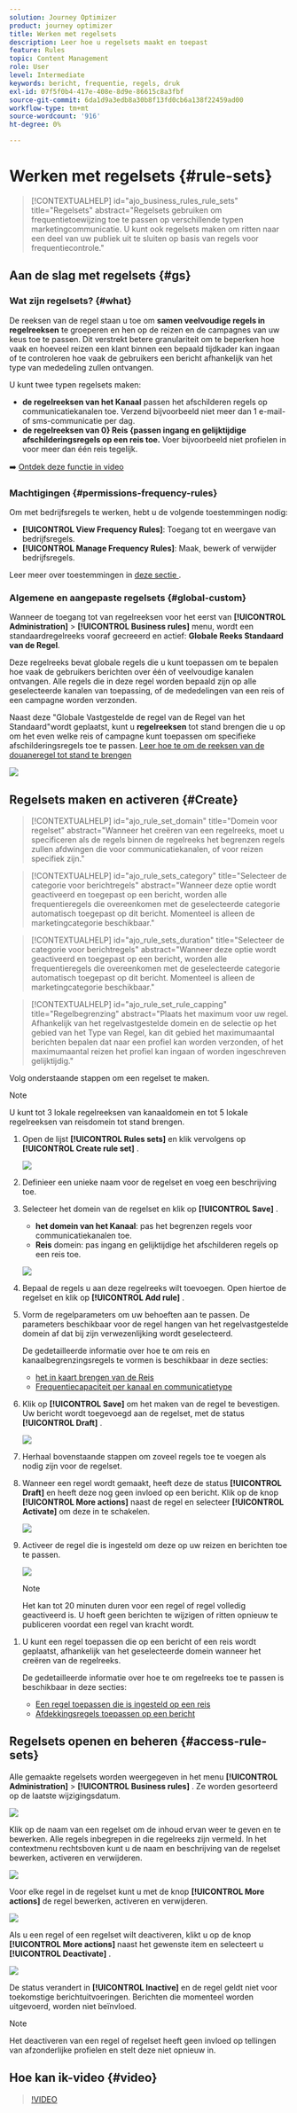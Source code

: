 ```yaml
---
solution: Journey Optimizer
product: journey optimizer
title: Werken met regelsets
description: Leer hoe u regelsets maakt en toepast
feature: Rules
topic: Content Management
role: User
level: Intermediate
keywords: bericht, frequentie, regels, druk
exl-id: 07f5f0b4-417e-408e-8d9e-86615c8a3fbf
source-git-commit: 6da1d9a3edb8a30b8f13fd0cb6a138f22459ad00
workflow-type: tm+mt
source-wordcount: '916'
ht-degree: 0%

---
```


# Werken met regelsets {#rule-sets}

>[!CONTEXTUALHELP]
>id="ajo_business_rules_rule_sets"
>title="Regelsets"
>abstract="Regelsets gebruiken om frequentietoewijzing toe te passen op verschillende typen marketingcommunicatie. U kunt ook regelsets maken om ritten naar een deel van uw publiek uit te sluiten op basis van regels voor frequentiecontrole."

## Aan de slag met regelsets {#gs}

### Wat zijn regelsets? {#what}

De reeksen van de regel staan u toe om **samen veelvoudige regels in regelreeksen** te groeperen en hen op de reizen en de campagnes van uw keus toe te passen. Dit verstrekt betere granulariteit om te beperken hoe vaak en hoeveel reizen een klant binnen een bepaald tijdkader kan ingaan of te controleren hoe vaak de gebruikers een bericht afhankelijk van het type van mededeling zullen ontvangen.

U kunt twee typen regelsets maken:

* **de regelreeksen van het Kanaal** passen het afschilderen regels op communicatiekanalen toe. Verzend bijvoorbeeld niet meer dan 1 e-mail- of sms-communicatie per dag.
* **de regelreeksen van 0} Reis {passen ingang en gelijktijdige afschilderingsregels op een reis toe.** Voer bijvoorbeeld niet profielen in voor meer dan één reis tegelijk.

➡️ [Ontdek deze functie in video](#video)

### Machtigingen {#permissions-frequency-rules}

Om met bedrijfsregels te werken, hebt u de volgende toestemmingen nodig:

* **[!UICONTROL View Frequency Rules]**: Toegang tot en weergave van bedrijfsregels.
* **[!UICONTROL Manage Frequency Rules]**: Maak, bewerk of verwijder bedrijfsregels.

Leer meer over toestemmingen in [ deze sectie ](../administration/high-low-permissions.md).

### Algemene en aangepaste regelsets {#global-custom}

Wanneer de toegang tot van regelreeksen voor het eerst van **[!UICONTROL Administration]** > **[!UICONTROL Business rules]** menu, wordt een standaardregelreeks vooraf gecreeerd en actief: **Globale Reeks Standaard van de Regel**.

Deze regelreeks bevat globale regels die u kunt toepassen om te bepalen hoe vaak de gebruikers berichten over één of veelvoudige kanalen ontvangen. Alle regels die in deze regel worden bepaald zijn op alle geselecteerde kanalen van toepassing, of de mededelingen van een reis of een campagne worden verzonden.

Naast deze &quot;Globale Vastgestelde de regel van de Regel van het Standaard&quot;wordt geplaatst, kunt u **regelreeksen** tot stand brengen die u op om het even welke reis of campagne kunt toepassen om specifieke afschilderingsregels toe te passen. [ Leer hoe te om de reeksen van de douaneregel tot stand te brengen ](#create)

![](assets/rule-sets-default.png)

## Regelsets maken en activeren {#Create}

>[!CONTEXTUALHELP]
>id="ajo_rule_set_domain"
>title="Domein voor regelset"
>abstract="Wanneer het creëren van een regelreeks, moet u specificeren als de regels binnen de regelreeks het begrenzen regels zullen afdwingen die voor communicatiekanalen, of voor reizen specifiek zijn."

>[!CONTEXTUALHELP]
>id="ajo_rule_sets_category"
>title="Selecteer de categorie voor berichtregels"
>abstract="Wanneer deze optie wordt geactiveerd en toegepast op een bericht, worden alle frequentieregels die overeenkomen met de geselecteerde categorie automatisch toegepast op dit bericht. Momenteel is alleen de marketingcategorie beschikbaar."

<!--NOT USED?
[!CONTEXTUALHELP]
>id="ajo_rule_sets_capping"
>title="Set the capping for your rule"
>abstract="Specify the maximum number of messages sent to a customer profile within the chosen time frame. The frequency cap will be based on the selected calendar period and will be reset at the beginning of the corresponding time frame."-->

>[!CONTEXTUALHELP]
>id="ajo_rule_sets_duration"
>title="Selecteer de categorie voor berichtregels"
>abstract="Wanneer deze optie wordt geactiveerd en toegepast op een bericht, worden alle frequentieregels die overeenkomen met de geselecteerde categorie automatisch toegepast op dit bericht. Momenteel is alleen de marketingcategorie beschikbaar."

>[!CONTEXTUALHELP]
>id="ajo_rule_set_rule_capping"
>title="Regelbegrenzing"
>abstract="Plaats het maximum voor uw regel. Afhankelijk van het regelvastgestelde domein en de selectie op het gebied van het Type van Regel, kan dit gebied het maximumaantal berichten bepalen dat naar een profiel kan worden verzonden, of het maximumaantal reizen het profiel kan ingaan of worden ingeschreven gelijktijdig."

Volg onderstaande stappen om een regelset te maken.

>[!NOTE]
>
>U kunt tot 3 lokale regelreeksen van kanaaldomein en tot 5 lokale regelreeksen van reisdomein tot stand brengen.

1. Open de lijst **[!UICONTROL Rules sets]** en klik vervolgens op **[!UICONTROL Create rule set]** .

   ![](assets/rule-sets-create-button.png)

1. Definieer een unieke naam voor de regelset en voeg een beschrijving toe.

1. Selecteer het domein van de regelset en klik op **[!UICONTROL Save]** .

   * **het domein van het Kanaal**: pas het begrenzen regels voor communicatiekanalen toe.
   * **Reis** domein: pas ingang en gelijktijdige het afschilderen regels op een reis toe.

   ![](assets/rule-sets-create.png)

1. Bepaal de regels u aan deze regelreeks wilt toevoegen. Open hiertoe de regelset en klik op **[!UICONTROL Add rule]** .

1. Vorm de regelparameters om uw behoeften aan te passen. De parameters beschikbaar voor de regel hangen van het regelvastgestelde domein af dat bij zijn verwezenlijking wordt geselecteerd.

   De gedetailleerde informatie over hoe te om reis en kanaalbegrenzingsregels te vormen is beschikbaar in deze secties:

   * [ het in kaart brengen van de Reis ](../conflict-prioritization/journey-capping.md)
   * [Frequentiecapaciteit per kanaal en communicatietype](../conflict-prioritization/channel-capping.md)

1. Klik op **[!UICONTROL Save]** om het maken van de regel te bevestigen. Uw bericht wordt toegevoegd aan de regelset, met de status **[!UICONTROL Draft]** .

   ![](assets/rule-set-rule-created.png)

1. Herhaal bovenstaande stappen om zoveel regels toe te voegen als nodig zijn voor de regelset.

1. Wanneer een regel wordt gemaakt, heeft deze de status **[!UICONTROL Draft]** en heeft deze nog geen invloed op een bericht. Klik op de knop **[!UICONTROL More actions]** naast de regel en selecteer **[!UICONTROL Activate]** om deze in te schakelen.

   ![](assets/rule-set-activate-rule.png)

1. Activeer de regel die is ingesteld om deze op uw reizen en berichten toe te passen.

   ![](assets/rule-set-activate-set.png)

   >[!NOTE]
   >
   >Het kan tot 20 minuten duren voor een regel of regel volledig geactiveerd is. U hoeft geen berichten te wijzigen of ritten opnieuw te publiceren voordat een regel van kracht wordt.

<!--Currently, once a rule set is activated, no more rules can be added to that rule set.-->

1. U kunt een regel toepassen die op een bericht of een reis wordt geplaatst, afhankelijk van het geselecteerde domein wanneer het creëren van de regelreeks.

   De gedetailleerde informatie over hoe te om regelreeks toe te passen is beschikbaar in deze secties:

   * [Een regel toepassen die is ingesteld op een reis](../conflict-prioritization/journey-capping.md#apply-capping)
   * [Afdekkingsregels toepassen op een bericht](../conflict-prioritization/channel-capping.md#apply)

## Regelsets openen en beheren {#access-rule-sets}

Alle gemaakte regelsets worden weergegeven in het menu **[!UICONTROL Administration]** > **[!UICONTROL Business rules]** . Ze worden gesorteerd op de laatste wijzigingsdatum.

![](assets/rule-sets-list.png)

Klik op de naam van een regelset om de inhoud ervan weer te geven en te bewerken. Alle regels inbegrepen in die regelreeks zijn vermeld. In het contextmenu rechtsboven kunt u de naam en beschrijving van de regelset bewerken, activeren en verwijderen.

![](assets/rule-set-example.png)

Voor elke regel in de regelset kunt u met de knop **[!UICONTROL More actions]** de regel bewerken, activeren en verwijderen.

![](assets/rule-set-example-rules.png)

Als u een regel of een regelset wilt deactiveren, klikt u op de knop **[!UICONTROL More actions]** naast het gewenste item en selecteert u **[!UICONTROL Deactivate]** .

![](assets/rule-set-inactive-rule.png)

De status verandert in **[!UICONTROL Inactive]** en de regel geldt niet voor toekomstige berichtuitvoeringen. Berichten die momenteel worden uitgevoerd, worden niet beïnvloed.

>[!NOTE]
>
>Het deactiveren van een regel of regelset heeft geen invloed op tellingen van afzonderlijke profielen en stelt deze niet opnieuw in.

## Hoe kan ik-video {#video}

>[!VIDEO](https://video.tv.adobe.com/v/3435531?quality=12)
